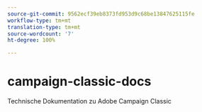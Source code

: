 ```yaml
---
source-git-commit: 9562ecf39eb8373fd953d9c68be13847625115fe
workflow-type: tm+mt
translation-type: tm+mt
source-wordcount: '7'
ht-degree: 100%

---
```

# campaign-classic-docs

Technische Dokumentation zu Adobe Campaign Classic
